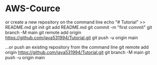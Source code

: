 # AWS-Cource

or create a new repository on the command line
echo "# Tutorial" >> README.md
git init
git add README.md
git commit -m "first commit"
git branch -M main
git remote add origin https://github.com/jaya531994/Tutorial.git
git push -u origin main


…or push an existing repository from the command line
git remote add origin https://github.com/jaya531994/Tutorial.git
git branch -M main
git push -u origin main
